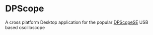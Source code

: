 # DPScope
A cross platform Desktop application for the popular [DPScopeSE](http://www.pdamusician.com/dpscope/overview_se.html) USB based oscilloscope
